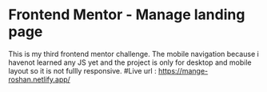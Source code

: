 # Frontend Mentor - Manage landing page
This is my third frontend mentor challenge. The mobile navigation because i havenot learned any JS yet and the project is only for desktop and mobile layout so it is not fullly responsive.
#Live url : https://mange-roshan.netlify.app/
